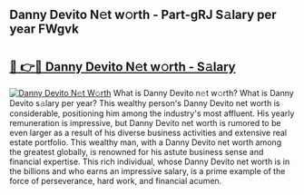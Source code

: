 ## Danny Devito N𝚎t w𝚘rth - Part-gRJ S𝚊lary per year FWgvk

# <h2><a href="http://gc2wa9.nevu.top/?p=Danny+Devito">🔗 👉🔴 Danny Devito N𝚎t w𝚘rth - S𝚊lary</a></h2>

[![Danny Devito N𝚎t W𝚘rth](https://i.imgur.com/Oavwk0R.jpeg)](http://gc2wa9.nevu.top/?p=Danny+Devito)
What is Danny Devito n𝚎t w𝚘rth? What is Danny Devito s𝚊lary per year?
This wealthy person's Danny Devito net worth is considerable, positioning him among the industry's most affluent. His yearly remuneration is impressive, but Danny Devito net worth is rumored to be even larger as a result of his diverse business activities and extensive real estate portfolio. This wealthy man, with a Danny Devito net worth among the greatest globally, is renowned for his astute business sense and financial expertise. This rich individual, whose Danny Devito net worth is in the billions and who earns an impressive salary, is a prime example of the force of perseverance, hard work, and financial acumen.
